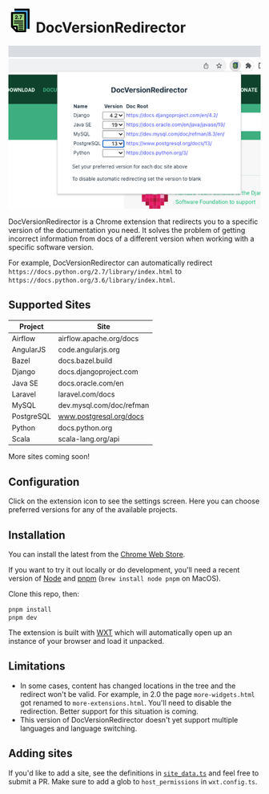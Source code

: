 # ![icon](https://raw.githubusercontent.com/leos/DocVersionRedirector/master/src/public/icon/48.png) DocVersionRedirector

![icon](https://raw.githubusercontent.com/leos/DocVersionRedirector/master/images/screenshot.png)

DocVersionRedirector is a Chrome extension that redirects you to a specific version of the documentation you need. It solves the problem of getting incorrect information from docs of a different version when working with a specific software version.

For example, DocVersionRedirector can automatically redirect `https://docs.python.org/2.7/library/index.html` to `https://docs.python.org/3.6/library/index.html`.


## Supported Sites

| Project     | Site                             |
| ----------- | -------------------------------- |
| Airflow     | airflow.apache.org/docs          |
| AngularJS   | code.angularjs.org               |
| Bazel       | docs.bazel.build                 |
| Django      | docs.djangoproject.com           |
| Java SE     | docs.oracle.com/en               |
| Laravel     | laravel.com/docs                 |
| MySQL       | dev.mysql.com/doc/refman         |
| PostgreSQL  | www.postgresql.org/docs          |
| Python      | docs.python.org                  |
| Scala       | scala-lang.org/api               |

More sites coming soon!

## Configuration

Click on the extension icon to see the settings screen. Here you can choose preferred versions for any of the available projects.

## Installation

You can install the latest from the [Chrome Web Store](https://chrome.google.com/webstore/detail/nomnkbngkijpffepcgbbofhcnafpkiep/).

If you want to try it out locally or do development, you'll need a recent version of [Node](https://nodejs.org/en/) and [pnpm](https://pnpm.io/) (`brew install node pnpm` on MacOS).

Clone this repo, then:

```
pnpm install
pnpm dev
```

The extension is built with [WXT](https://github.com/wxt-dev/wxt) which will automatically open up an instance of your browser and load it unpacked.

## Limitations

* In some cases, content has changed locations in the tree and the redirect won't be valid. For example, in 2.0 the page `more-widgets.html` got renamed to `more-extensions.html`. You'll need to disable the redirection. Better support for this situation is coming.
* This version of DocVersionRedirector doesn't yet support multiple languages and language switching.


## Adding sites

If you'd like to add a site, see the definitions in [`site_data.ts`](https://github.com/leos/DocVersionRedirector/blob/master/src/utils/site_data.ts) and feel free to submit a PR. Make sure to add a glob to `host_permissions` in `wxt.config.ts`.

